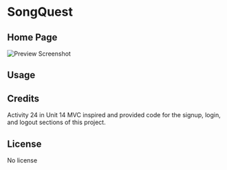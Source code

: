 # SongQuest

## Home Page

![Preview Screenshot]()

## Usage

##

## Credits

Activity 24 in Unit 14 MVC inspired and provided code for the signup, login, and logout sections of this project. 

## License
No license
